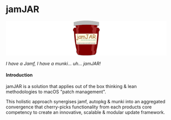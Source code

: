 # jamJAR

![jamJAR-logo](/images/jamJAR-header.png)

_I have a Jamf, I have a munki... uh... jamJAR!_

#### Introduction

jamJAR is a solution that applies out of the box thinking & lean methodologies to macOS "patch management".

This holistic approach synergises jamf, autopkg & munki into an aggregated convergence that cherry-picks functionality from each products core competency to create an innovative, scalable & modular update framework.
